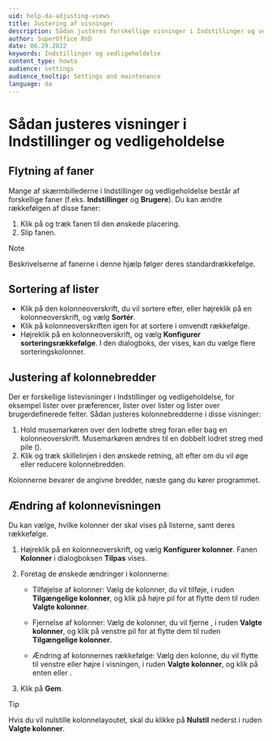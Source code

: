 ```yaml
---
uid: help-da-adjusting-views
title: Justering af visninger
description: Sådan justeres forskellige visninger i Indstillinger og vedligeholdelse.
author: SuperOffice RnD
date: 06.29.2022
keywords: Indstillinger og vedligeholdelse
content_type: howto
audience: settings
audience_tooltip: Settings and maintenance
language: da
---
```


# Sådan justeres visninger i Indstillinger og vedligeholdelse

## Flytning af faner

Mange af skærmbillederne i Indstillinger og vedligeholdelse består af forskellige faner (f.eks. **Indstillinger** og **Brugere**). Du kan ændre rækkefølgen af disse faner:

1. Klik på og træk fanen til den ønskede placering.
2. Slip fanen.

> [!NOTE]
> Beskrivelserne af fanerne i denne hjælp følger deres standardrækkefølge.

## Sortering af lister

* Klik på den kolonneoverskrift, du vil sortere efter, eller højreklik på en kolonneoverskrift, og vælg **Sortér**.
* Klik på kolonneoverskriften igen for at sortere i omvendt rækkefølge.
* Højreklik på en kolonneoverskrift, og vælg **Konfigurer sorteringsrækkefølge**. I den dialogboks, der vises, kan du vælge flere sorteringskolonner.

## Justering af kolonnebredder

Der er forskellige listevisninger i Indstillinger og vedligeholdelse, for eksempel lister over præferencer, lister over lister og lister over brugerdefinerede felter. Sådan justeres kolonnebredderne i disse visninger:

1. Hold musemarkøren over den lodrette streg foran eller bag en kolonneoverskrift. Musemarkøren ændres til en dobbelt lodret streg med pile (<i class="ph ph-split-horizontal" aria-hidden="true"></i>).
2. Klik og træk skillelinjen i den ønskede retning, alt efter om du vil øge eller reducere kolonnebredden.

Kolonnerne bevarer de angivne bredder, næste gang du kører programmet.

## Ændring af kolonnevisningen

Du kan vælge, hvilke kolonner der skal vises på listerne, samt deres rækkefølge.

1. Højreklik på en kolonneoverskrift, og vælg **Konfigurer kolonner**. Fanen **Kolonner** i dialogboksen **Tilpas** vises.

2. Foretag de ønskede ændringer i kolonnerne:

    * Tilføjelse af kolonner: Vælg de kolonner, du vil tilføje, i ruden **Tilgængelige kolonner**, og klik på højre pil for at flytte dem til ruden **Valgte kolonner**.

    * Fjernelse af kolonner: Vælg de kolonner, du vil fjerne , i ruden **Valgte kolonner**, og klik på venstre pil for at flytte dem til ruden **Tilgængelige kolonner**.

    * Ændring af kolonnernes rækkefølge: Vælg den kolonne, du vil flytte til venstre eller højre i visningen, i ruden **Valgte kolonner**, og klik på enten <i class="ph ph-arrow-circle-up" aria-label="Arrow up"></i> eller <i class="ph ph-arrow-circle-down" aria-label="Arrow down"></i>.

3. Klik på **Gem**.

> [!TIP]
> Hvis du vil nulstille kolonnelayoutet, skal du klikke på **Nulstil** nederst i ruden **Valgte kolonner**.
